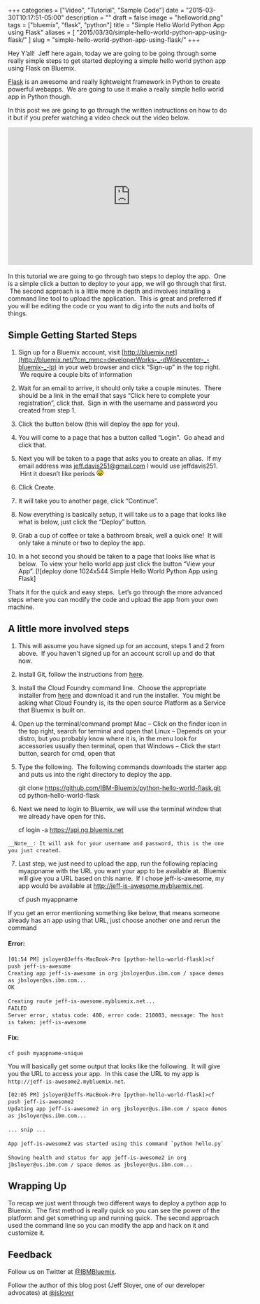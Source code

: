 +++
categories = ["Video", "Tutorial", "Sample Code"]
date = "2015-03-30T10:17:51-05:00"
description = ""
draft = false
image = "helloworld.png"
tags = ["bluemix", "flask", "python"]
title = "Simple Hello World Python App using Flask"
aliases = [
    "2015/03/30/simple-hello-world-python-app-using-flask/"
]
slug = "simple-hello-world-python-app-using-flask/"
+++


Hey Y’all!  Jeff here again, today we are going to be going through some really simple steps to get started deploying a simple hello world python app using Flask on Bluemix.

[Flask](http://flask.pocoo.org/) is an awesome and really lightweight framework in Python to create powerful webapps.  We are going to use it make a really simple hello world app in Python though.
<!-- more -->

In this post we are going to go through the written instructions on how to do it but if you prefer watching a video check out the video below.

<iframe width="560" height="315" src="https://www.youtube.com/embed/b-SF3bgaQTw" frameborder="0" allowfullscreen></iframe>

In this tutorial we are going to go through two steps to deploy the app.  One is a simple click a button to deploy to your app, we will go through that first.  The second approach is a little more in depth and involves installing a command line tool to upload the application.  This is great and preferred if you will be editing the code or you want to dig into the nuts and bolts of things.


## Simple Getting Started Steps

  1. Sign up for a Bluemix account, visit [http://bluemix.net](http://bluemix.net/?cm_mmc=developerWorks-_-dWdevcenter-_-bluemix-_-lp) in your web browser and click “Sign-up” in the top right.  We require a couple bits of information


  2. Wait for an email to arrive, it should only take a couple minutes.  There should be a link in the email that says “Click here to complete your registration”, click that.  Sign in with the username and password you created from step 1.


  3. Click the button below (this will deploy the app for you).


  4. You will come to a page that has a button called “Login”.  Go ahead and click that.


  5. Next you will be taken to a page that asks you to create an alias.  If my email address was jeff.davis251@gmail.com I would use jeffdavis251.  Hint it doesn’t like periods ![icon smile Simple Hello World Python App using Flask](icon_smile.gif)


  6. Click Create.


  7. It will take you to another page, click “Continue”.


  8. Now everything is basically setup, it will take us to a page that looks like what is below, just click the “Deploy” button.

  9. Grab a cup of coffee or take a bathroom break, well a quick one!  It will only take a minute or two to deploy the app.


  10. In a hot second you should be taken to a page that looks like what is below.  To view your hello world app just click the button “View your App”.
[![deploy done 1024x544 Simple Hello World Python App using Flask]


Thats it for the quick and easy steps.  Let’s go through the more advanced steps where you can modify the code and upload the app from your own machine.


## A little more involved steps
  1. This will assume you have signed up for an account, steps 1 and 2 from above.  If you haven’t signed up for an account scroll up and do that now.


  2. Install Git, follow the instructions from [here](http://git-scm.com/book/en/v2/Getting-Started-Installing-Git).


  3. Install the Cloud Foundry command line.  Choose the appropriate installer from [here](https://github.com/cloudfoundry/cli/releases) and download it and run the installer.  You might be asking what Cloud Foundry is, its the open source Platform as a Service that Bluemix is built on.


  4. Open up the terminal/command prompt
Mac – Click on the finder icon in the top right, search for terminal and open that
Linux – Depends on your distro, but you probably know where it is, in the menu look for accessories usually then terminal, open that
Windows – Click the start button, search for cmd, open that


  5. Type the following.  The following commands downloads the starter app and puts us into the right directory to deploy the app.


        git clone https://github.com/IBM-Bluemix/python-hello-world-flask.git
        cd python-hello-world-flask

  6. Next we need to login to Bluemix, we will use the terminal window that we already have open for this.


        cf login -a https://api.ng.bluemix.net


    __Note__: It will ask for your username and password, this is the one you just created.


  7. Last step, we just need to upload the app, run the following replacing myappname with the URL you want your app to be available at.  Bluemix will give you a URL based on this name.  If I chose jeff-is-awesome, my app would be available at http://jeff-is-awesome.mybluemix.net.


        cf push myappname


If you get an error mentioning something like below, that means someone already has an app using that URL, just choose another one and rerun the command


#### Error:

```
[01:54 PM] jsloyer@Jeffs-MacBook-Pro [python-hello-world-flask]>cf push jeff-is-awesome
Creating app jeff-is-awesome in org jbsloyer@us.ibm.com / space demos as jbsloyer@us.ibm.com...
OK

Creating route jeff-is-awesome.mybluemix.net...
FAILED
Server error, status code: 400, error code: 210003, message: The host is taken: jeff-is-awesome
```



#### Fix:

```
cf push myappname-unique
```

You will basically get some output that looks like the following.  It will give you the URL to access your app.  In this case the URL to my app is `http://jeff-is-awesome2.mybluemix.net`.

```
[02:05 PM] jsloyer@Jeffs-MacBook-Pro [python-hello-world-flask]>cf push jeff-is-awesome2
Updating app jeff-is-awesome2 in org jbsloyer@us.ibm.com / space demos as jbsloyer@us.ibm.com...

... snip ...

App jeff-is-awesome2 was started using this command `python hello.py`

Showing health and status for app jeff-is-awesome2 in org jbsloyer@us.ibm.com / space demos as jbsloyer@us.ibm.com...
```

## Wrapping Up


To recap we just went through two different ways to deploy a python app to Bluemix.  The first method is really quick so you can see the power of the platform and get something up and running quick.  The second approach used the command line so you can modify the app and hack on it and customize it.


## Feedback


Follow us on Twitter at [@IBMBluemix](http://twitter.com/IBMBluemix).

Follow the author of this blog post (Jeff Sloyer, one of our developer advocates) at [@jsloyer](http://twitter.com/jsloyer)
